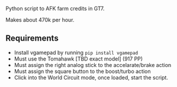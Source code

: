 Python script to AFK farm credits in GT7.

Makes about 470k per hour.


## Requirements
* Install vgamepad by running `pip install vgamepad`
* Must use the Tomahawk [TBD exact model] (917 PP)
* Must assign the right analog stick to the accelarate/brake action
* Must assign the square button to the boost/turbo action
* Click into the World Circuit mode, once loaded, start the script.